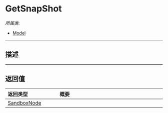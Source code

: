 # GetSnapShot

*所属类*:
* [Model](/Api/Classes/Role/Model.md)
------------------------------------------------------------------------------------------
## 描述




------------------------------------------------------------------------------------------
## 返回值

|<div style="width:150px">返回类型</div>|<div style="width:520px">概要</div>|
|:---|:---|
|[SandboxNode](/Api/Classes/Base/SandboxNode.md)||
